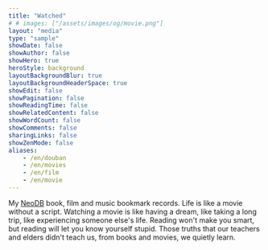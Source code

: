 ```yaml
---
title: "Watched"
# # images: ["/assets/images/og/movie.png"]
layout: "media"
type: "sample"
showDate: false
showAuthor: false
showHero: true
heroStyle: background
layoutBackgroundBlur: true
layoutBackgroundHeaderSpace: true
showEdit: false
showPagination: false
showReadingTime: false
showRelatedContent: false
showWordCount: false
showComments: false
sharingLinks: false
showZenMode: false
aliases:
    - /en/douban
    - /en/movies
    - /en/film
    - /en/movie
---
```


My [NeoDB](https://neodb.social/users/eallion/) book, film and music bookmark records.
Life is like a movie without a script. Watching a movie is like having a dream, like taking a long trip, like experiencing someone else's life. Reading won't make you smart, but reading will let you know yourself stupid. Those truths that our teachers and elders didn't teach us, from books and movies, we quietly learn.

